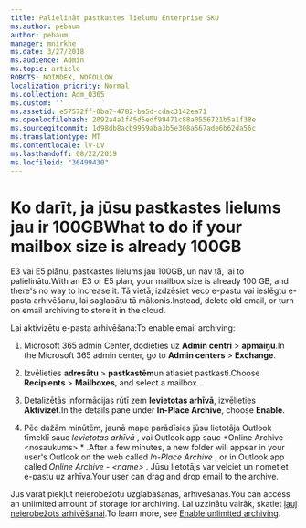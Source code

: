 ```yaml
---
title: Palielināt pastkastes lielumu Enterprise SKU
ms.author: pebaum
author: pebaum
manager: mnirkhe
ms.date: 3/27/2018
ms.audience: Admin
ms.topic: article
ROBOTS: NOINDEX, NOFOLLOW
localization_priority: Normal
ms.collection: Adm_O365
ms.custom: ''
ms.assetid: e57572ff-0ba7-4782-ba5d-cdac3142ea71
ms.openlocfilehash: 2092a4a1f45d5edf99471c88a0556721b5a1f38e
ms.sourcegitcommit: 1d98db8acb9959aba3b5e308a567ade6b62da56c
ms.translationtype: MT
ms.contentlocale: lv-LV
ms.lasthandoff: 08/22/2019
ms.locfileid: "36499430"
---
```

# <a name="what-to-do-if-your-mailbox-size-is-already-100gb"></a><span data-ttu-id="31709-102">Ko darīt, ja jūsu pastkastes lielums jau ir 100GB</span><span class="sxs-lookup"><span data-stu-id="31709-102">What to do if your mailbox size is already 100GB</span></span>

<span data-ttu-id="31709-103">E3 vai E5 plānu, pastkastes lielums jau 100GB, un nav tā, lai to palielinātu.</span><span class="sxs-lookup"><span data-stu-id="31709-103">With an E3 or E5 plan, your mailbox size is already 100 GB, and there's no way to increase it.</span></span> <span data-ttu-id="31709-104">Tā vietā, izdzēsiet veco e-pastu vai ieslēgtu e-pasta arhivēšanu, lai saglabātu tā mākonis.</span><span class="sxs-lookup"><span data-stu-id="31709-104">Instead, delete old email, or turn on email archiving to store it in the cloud.</span></span> 
  
<span data-ttu-id="31709-105">Lai aktivizētu e-pasta arhivēšana:</span><span class="sxs-lookup"><span data-stu-id="31709-105">To enable email archiving:</span></span>
  
1. <span data-ttu-id="31709-106">Microsoft 365 admin Center, dodieties uz **Admin centri** \> **apmaiņu**.</span><span class="sxs-lookup"><span data-stu-id="31709-106">In the Microsoft 365 admin center, go to **Admin centers** \> **Exchange**.</span></span> 
    
2. <span data-ttu-id="31709-107">Izvēlieties **adresātu** \> **pastkastēm**un atlasiet pastkasti.</span><span class="sxs-lookup"><span data-stu-id="31709-107">Choose **Recipients** \> **Mailboxes**, and select a mailbox.</span></span> 
    
3. <span data-ttu-id="31709-108">Detalizētās informācijas rūtī zem **Ievietotas arhīvā**, izvēlieties **Aktivizēt**.</span><span class="sxs-lookup"><span data-stu-id="31709-108">In the details pane under **In-Place Archive**, choose **Enable**.</span></span> 
    
4. <span data-ttu-id="31709-109">Pēc dažām minūtēm, jaunā mape parādīsies jūsu lietotāja Outlook tīmeklī sauc *Ievietotas arhīvā* , vai Outlook app sauc \*Online Archive - \<nosaukums\> \* .</span><span class="sxs-lookup"><span data-stu-id="31709-109">After a few minutes, a new folder will appear in your user's Outlook on the web called  *In-Place Archive*  , or in Outlook app called  *Online Archive - \<name\>*  .</span></span> <span data-ttu-id="31709-110">Jūsu lietotājs var velciet un nometiet e-pastu uz arhīva.</span><span class="sxs-lookup"><span data-stu-id="31709-110">Your user can drag and drop email to the archive.</span></span> 
    
<span data-ttu-id="31709-111">Jūs varat piekļūt neierobežotu uzglabāšanas, arhivēšanas.</span><span class="sxs-lookup"><span data-stu-id="31709-111">You can access an unlimited amount of storage for archiving.</span></span> <span data-ttu-id="31709-112">Lai uzzinātu vairāk, skatiet [ļauj neierobežots arhivēšanai](https://support.office.com/article/enable-unlimited-archiving-in-office-365-admin-help-e2a789f2-9962-4960-9fd4-a00aa063559e).</span><span class="sxs-lookup"><span data-stu-id="31709-112">To learn more, see [Enable unlimited archiving](https://support.office.com/article/enable-unlimited-archiving-in-office-365-admin-help-e2a789f2-9962-4960-9fd4-a00aa063559e).</span></span>
  

